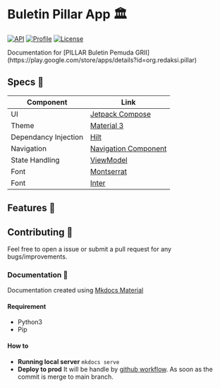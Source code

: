 # Buletin Pillar App 🏛
<p align="left">
  <a href="https://android-arsenal.com/api?level=21"><img alt="API" src="https://img.shields.io/badge/API-21%2B-brightgreen.svg?style=flat"/></a>
  <a href="Pre Merge Checks"><img alt="Profile" src="https://github.com/100nandoo/pillar/workflows/Pre%20Merge%20Checks/badge.svg"/></a>
  <a href="https://opensource.org/licenses/Apache-2.0"><img alt="License" src="https://img.shields.io/github/license/100nandoo/pillar.svg"/></a>
</p>
Documentation for [PILLAR Buletin Pemuda GRII](https://play.google.com/store/apps/details?id=org.redaksi.pillar)


## Specs 🔨

| Component             | Link                                                                                              |
|-----------------------|---------------------------------------------------------------------------------------------------|
|  UI                   | [Jetpack Compose](https://developer.android.com/jetpack/compose)                                  |
|  Theme                | [Material 3](https://m3.material.io/)                                                             |
|  Dependancy Injection | [Hilt](https://dagger.dev/hilt/)                                                                  |
|  Navigation           | [Navigation Component](https://developer.android.com/guide/navigation/navigation-getting-started) |
| State Handling        | [ViewModel](https://developer.android.com/topic/libraries/architecture/viewmodel)                 |
|  Font                 | [Montserrat](https://fonts.google.com/specimen/Montserrat)                                                    |
|  Font                 | [Inter](https://fonts.google.com/specimen/Inter)                                                     |

## Features 🎨

## Contributing 🤝

Feel free to open a issue or submit a pull request for any bugs/improvements.

### Documentation 📒
Documentation created using [Mkdocs Material](https://squidfunk.github.io/mkdocs-material/)

#### Requirement
* Python3
* Pip

#### How to
* **Running local server**
  `mkdocs serve`
* **Deploy to prod** It will be handle by [github workflow](../.github/workflows/mkdocs.yml). As soon as the commit is merge to main branch.